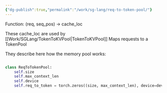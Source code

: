 ```yaml
---
{"dg-publish":true,"permalink":"/work/sg-lang/req-to-token-pool/"}
---
```



Function:
(req, seq_pos) -> cache_loc

These cache_loc are used by [[Work/SGLang/TokenToKVPool\|TokenToKVPool]]
Maps requests to a TokenPool

They describe here how the memory pool works:


```python title:memory_pool.py

class ReqToTokenPool:
	self.size
	self.max_context_len
	self.device
	self.req_to_token = torch.zeros((size, max_context_len), device=device)
```